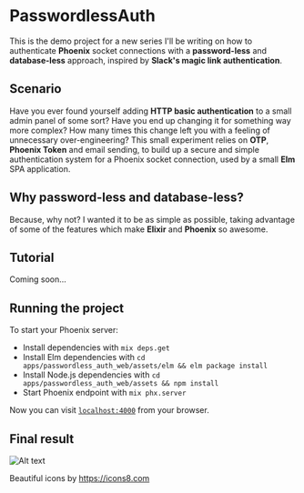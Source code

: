 # PasswordlessAuth
This is the demo project for a new series I'll be writing on how to authenticate **Phoenix** socket
connections with a **password-less** and **database-less** approach, inspired by **Slack's magic link authentication**.

## Scenario
Have you ever found yourself adding **HTTP basic authentication** to a small admin panel of some sort?
Have you end up changing it for something way more complex? How many times this change left you with a feeling of
unnecessary over-engineering? This small experiment relies on **OTP**, **Phoenix Token** and email sending,
to build up a secure and simple authentication system for a Phoenix socket connection, used by a small **Elm** SPA application.

## Why password-less and database-less?
Because, why not? I wanted it to be as simple as possible, taking advantage of some of the features which make **Elixir** and **Phoenix** so awesome.

## Tutorial
Coming soon...

## Running the project
To start your Phoenix server:

  * Install dependencies with `mix deps.get`
  * Install Elm dependencies with `cd apps/passwordless_auth_web/assets/elm && elm package install`
  * Install Node.js dependencies with `cd apps/passwordless_auth_web/assets && npm install`
  * Start Phoenix endpoint with `mix phx.server`

Now you can visit [`localhost:4000`](http://localhost:4000) from your browser.

## Final result
![Alt text](https://monosnap.com/image/hjQgvjcVEwRLS7I2j77UpWys3wrirq.png)

Beautiful icons by https://icons8.com

